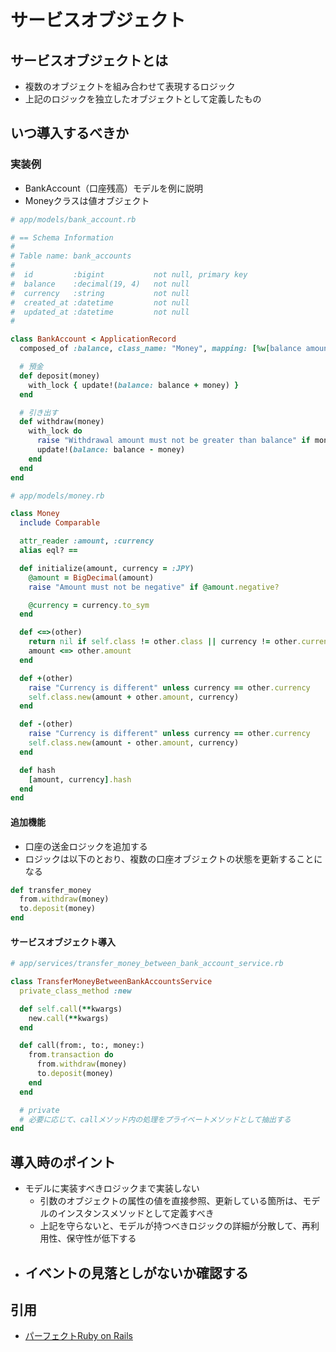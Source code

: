 # サービスオブジェクト
## サービスオブジェクトとは
- 複数のオブジェクトを組み合わせて表現するロジック
- 上記のロジックを独立したオブジェクトとして定義したもの

## いつ導入するべきか
### 実装例
- BankAccount（口座残高）モデルを例に説明
- Moneyクラスは値オブジェクト
```ruby
# app/models/bank_account.rb

# == Schema Information
#
# Table name: bank_accounts
#
#  id         :bigint           not null, primary key
#  balance    :decimal(19, 4)   not null
#  currency   :string           not null
#  created_at :datetime         not null
#  updated_at :datetime         not null
#

class BankAccount < ApplicationRecord
  composed_of :balance, class_name: "Money", mapping: [%w[balance amount], %w[currency currency]]

  # 預金
  def deposit(money)
    with_lock { update!(balance: balance + money) }
  end

  # 引き出す
  def withdraw(money)
    with_lock do
      raise "Withdrawal amount must not be greater than balance" if money > balance
      update!(balance: balance - money)
    end
  end
end
```

```ruby
# app/models/money.rb

class Money
  include Comparable

  attr_reader :amount, :currency
  alias eql? ==

  def initialize(amount, currency = :JPY)
    @amount = BigDecimal(amount)
    raise "Amount must not be negative" if @amount.negative?

    @currency = currency.to_sym
  end

  def <=>(other)
    return nil if self.class != other.class || currency != other.currency
    amount <=> other.amount
  end

  def +(other)
    raise "Currency is different" unless currency == other.currency
    self.class.new(amount + other.amount, currency)
  end

  def -(other)
    raise "Currency is different" unless currency == other.currency
    self.class.new(amount - other.amount, currency)
  end

  def hash
    [amount, currency].hash
  end
end
```

#### 追加機能
- 口座の送金ロジックを追加する
- ロジックは以下のとおり、複数の口座オブジェクトの状態を更新することになる
```ruby
def transfer_money
  from.withdraw(money)
  to.deposit(money)
end
```

#### サービスオブジェクト導入
```ruby
# app/services/transfer_money_between_bank_account_service.rb

class TransferMoneyBetweenBankAccountsService
  private_class_method :new

  def self.call(**kwargs)
    new.call(**kwargs)
  end

  def call(from:, to:, money:)
    from.transaction do
      from.withdraw(money)
      to.deposit(money)
    end
  end

  # private
  # 必要に応じて、callメソッド内の処理をプライベートメソッドとして抽出する
end
```

## 導入時のポイント
- モデルに実装すべきロジックまで実装しない
  - 引数のオブジェクトの属性の値を直接参照、更新している箇所は、モデルのインスタンスメソッドとして定義すべき
  - 上記を守らないと、モデルが持つべきロジックの詳細が分散して、再利用性、保守性が低下する
- イベントの見落としがないか確認する
  - 


## 引用
- [パーフェクトRuby on Rails](https://gihyo.jp/book/2020/978-4-297-11462-6)